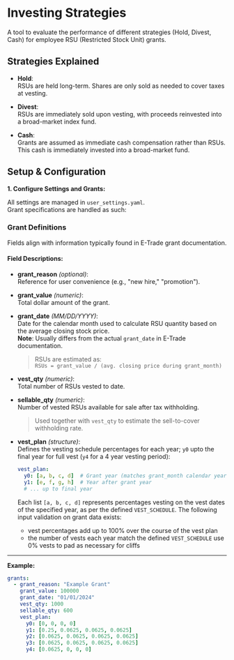 # Investing Strategies

A tool to evaluate the performance of different strategies (Hold, Divest, Cash) for employee RSU (Restricted Stock Unit) grants.

## Strategies Explained

- **Hold**:  
  RSUs are held long-term. Shares are only sold as needed to cover taxes at vesting.

- **Divest**:  
  RSUs are immediately sold upon vesting, with proceeds reinvested into a broad-market index fund.

- **Cash**:  
  Grants are assumed as immediate cash compensation rather than RSUs. This cash is immediately invested into a broad-market fund.

## Setup & Configuration

**1. Configure Settings and Grants:**

All settings are managed in `user_settings.yaml`.  
Grant specifications are handled as such:  

### Grant Definitions  
Fields align with information typically found in E-Trade grant documentation.

#### Field Descriptions:

- **grant_reason** *(optional)*:  
  Reference for user convenience (e.g., "new hire," "promotion").

- **grant_value** *(numeric)*:  
  Total dollar amount of the grant.

- **grant_date** *(MM/DD/YYYY)*:  
  Date for the calendar month used to calculate RSU quantity based on the average closing stock price.  
  **Note**: Usually differs from the actual `grant_date` in E-Trade documentation.

  > RSUs are estimated as:  
  > `RSUs = grant_value / (avg. closing price during grant_month)`

- **vest_qty** *(numeric)*:  
  Total number of RSUs vested to date.

- **sellable_qty** *(numeric)*:  
  Number of vested RSUs available for sale after tax withholding.

  > Used together with `vest_qty` to estimate the sell-to-cover withholding rate.

- **vest_plan** *(structure)*:  
  Defines the vesting schedule percentages for each year; `y0` upto the final year for full vest (`y4` for a 4 year vesting period):

  ```yaml
  vest_plan:
    y0: [a, b, c, d]  # Grant year (matches grant_month calendar year)
    y1: [e, f, g, h]  # Year after grant year
    # ... up to final year
  ```
  
  Each list `[a, b, c, d]` represents percentages vesting on the vest dates of the specified year, as per the defined `VEST_SCHEDULE`.
  The following input validation on grant data exists:  
  - vest percentages add up to 100% over the course of the vest plan
  - the number of vests each year match the defined `VEST_SCHEDULE`
    use 0% vests to pad as necessary for cliffs

---

**Example:**

```yaml
grants:
  - grant_reason: "Example Grant"
    grant_value: 100000
    grant_date: "01/01/2024"
    vest_qty: 1000
    sellable_qty: 600
    vest_plan:
      y0: [0, 0, 0, 0]
      y1: [0.25, 0.0625, 0.0625, 0.0625]
      y2: [0.0625, 0.0625, 0.0625, 0.0625]
      y3: [0.0625, 0.0625, 0.0625, 0.0625]
      y4: [0.0625, 0, 0, 0]
```